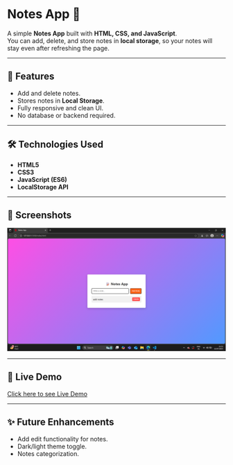 # Notes App 📝

A simple **Notes App** built with **HTML, CSS, and JavaScript**.  
You can add, delete, and store notes in **local storage**, so your notes will stay even after refreshing the page.

---

## 🚀 Features
- Add and delete notes.
- Stores notes in **Local Storage**.
- Fully responsive and clean UI.
- No database or backend required.

---

## 🛠️ Technologies Used
- **HTML5**  
- **CSS3**  
- **JavaScript (ES6)**  
- **LocalStorage API**

---

## 📸 Screenshots
![Notes App Screenshot](screenshot.png)

---

## 🔗 Live Demo
[Click here to see Live Demo](https://notevibee-app.netlify.app/)


---

## ✨ Future Enhancements
- Add edit functionality for notes.
- Dark/light theme toggle.
- Notes categorization.
